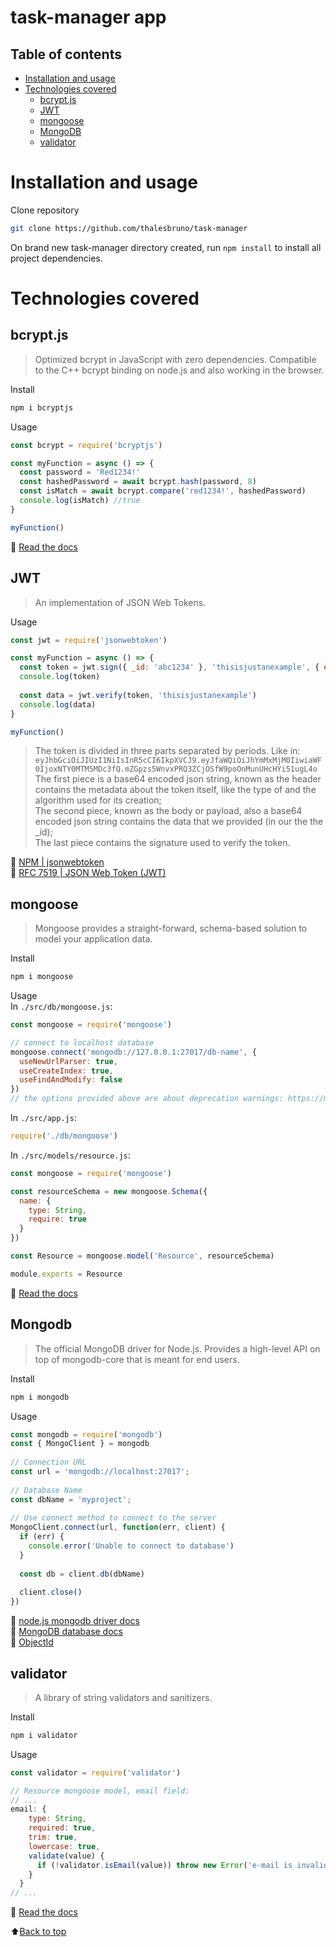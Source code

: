 task-manager app
================

<!--ts-->
Table of contents
-----------------
* [Installation and usage](#installation-and-usage)
* [Technologies covered](#technologies-covered)
  * [bcrypt.js](#bcryptjs)
  * [JWT](#jwt)
  * [mongoose](#mongoose)
  * [MongoDB](#mongodb)
  * [validator](#validator)
<!--te-->

Installation and usage
======================

Clone repository  
```bash
git clone https://github.com/thalesbruno/task-manager
```

On brand new task-manager directory created, run `npm install` to install all project dependencies.  

Technologies covered
====================

bcrypt.js
---------
>Optimized bcrypt in JavaScript with zero dependencies. Compatible to the C++ bcrypt binding on node.js and also working in the browser.

Install
```bash
npm i bcryptjs
```

Usage
```javascript
const bcrypt = require('bcryptjs')

const myFunction = async () => {
  const password = 'Red1234!'
  const hashedPassword = await bcrypt.hash(password, 8)
  const isMatch = await bcrypt.compare('red1234!', hashedPassword)
  console.log(isMatch) //true
}

myFunction()
```

:page_facing_up: [Read the docs](https://www.npmjs.com/package/bcryptjs)

JWT
---
>An implementation of JSON Web Tokens.

Usage  

```javascript
const jwt = require('jsonwebtoken')

const myFunction = async () => {
  const token = jwt.sign({ _id: 'abc1234' }, 'thisisjustanexample', { expiresIn: '7 days' })
  console.log(token)
  
  const data = jwt.verify(token, 'thisisjustanexample')
  console.log(data)
}

myFunction()
```

>The token is divided in three parts separated by periods. Like in:  
`eyJhbGciOiJIUzI1NiIsInR5cCI6IkpXVCJ9.eyJfaWQiOiJhYmMxMjM0IiwiaWF0IjoxNTY0MTM5MDc3fQ.mZGpzs5WnvxPRQ3ZCjOSfW9poOnMunUHcHYi51ugL4o`  
The first piece is a base64 encoded json string, known as the header contains the metadata about the token itself, like
the type of and the algorithm used for its creation;  
The second piece, known as the body or payload, also a base64 encoded json string contains the data that we provided
(in our the the _id);  
The last piece contains the signature used to verify the token.  

:page_facing_up: [NPM | jsonwebtoken](https://www.npmjs.com/package/jsonwebtoken)  
:page_facing_up: [RFC 7519 | JSON Web Token (JWT)](https://tools.ietf.org/html/rfc7519)  

mongoose
--------
>Mongoose provides a straight-forward, schema-based solution to model your application data.

Install
```bash
npm i mongoose
```

Usage  
In `./src/db/mongoose.js`:
```javascript
const mongoose = require('mongoose')

// connect to localhost database
mongoose.connect('mongodb://127.0.0.1:27017/db-name', {
  useNewUrlParser: true, 
  useCreateIndex: true,
  useFindAndModify: false
})
// the options provided above are about deprecation warnings: https://mongoosejs.com/docs/deprecations.html
```

In `./src/app.js`:
```javascript
require('./db/mongoose')
```

In `./src/models/resource.js`:
```javascript
const mongoose = require('mongoose')

const resourceSchema = new mongoose.Schema({
  name: {
    type: String,
    require: true
  }
})

const Resource = mongoose.model('Resource', resourceSchema)

module.exports = Resource
```

:page_facing_up: [Read the docs](https://mongoosejs.com/docs/guide.html)

Mongodb
-------
>The official MongoDB driver for Node.js. Provides a high-level API on top of mongodb-core that is meant for end users.

Install
```bash
npm i mongodb
```

Usage
```javascript
const mongodb = require('mongodb')
const { MongoClient } = mongodb
 
// Connection URL
const url = 'mongodb://localhost:27017';
 
// Database Name
const dbName = 'myproject';
 
// Use connect method to connect to the server
MongoClient.connect(url, function(err, client) {
  if (err) {
    console.error('Unable to connect to database')
  }
 
  const db = client.db(dbName)
  
  client.close()
})
```

:page_facing_up: [node.js mongodb driver docs](https://www.npmjs.com/package/mongodb)  
:page_facing_up: [MongoDB database docs](https://docs.mongodb.com)  
:page_facing_up: [ObjectId](https://docs.mongodb.com/manual/reference/method/ObjectId/)  


validator
---------
>A library of string validators and sanitizers.

Install
```bash
npm i validator
```

Usage
```javascript
const validator = require('validator')

// Resource mongoose model, email field:
// ...
email: {
    type: String,
    required: true,
    trim: true,
    lowercase: true,
    validate(value) {
      if (!validator.isEmail(value)) throw new Error('e-mail is invalid')
    }
  }
// ...
```

:page_facing_up: [Read the docs](https://www.npmjs.com/package/validator)

:arrow_up:[Back to top](#table-of-contents)
